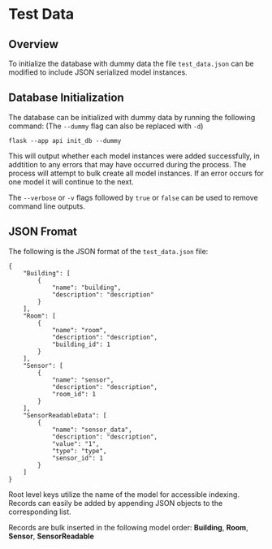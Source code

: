 # Test Data

## Overview
To initialize the database with dummy data the file `test_data.json` can be modified to include JSON serialized model instances. 

## Database Initialization
The database can be initialized with dummy data by running the following command: (The `--dummy` flag can also be replaced with `-d`)

```flask --app api init_db --dummy```

This will output whether each model instances were added successfully, in addtition to any errors that may have occurred during the process. The process will attempt to bulk create all model instances. If an error occurs for one model it will continue to the next.

The `--verbose` or `-v` flags followed by `true` or `false` can be used to remove command line outputs.

## JSON Fromat
The following is the JSON format of the `test_data.json` file:
```
{
    "Building": [
        {
            "name": "building",
            "description": "description"
        }
    ],
    "Room": [
        {
            "name": "room",
            "description": "description",
            "building_id": 1
        }
    ],
    "Sensor": [
        {
            "name": "sensor",
            "description": "description",
            "room_id": 1
        }
    ],
    "SensorReadableData": [
        {
            "name": "sensor_data",
            "description": "description",
            "value": "1",
            "type": "type",
            "sensor_id": 1
        }
    ]
}
```
Root level keys utilize the name of the model for accessible indexing. Records can easily be added by appending JSON objects to the corresponding list.

Records are bulk inserted in the following model order: **Building**, **Room**, **Sensor**, **SensorReadable**